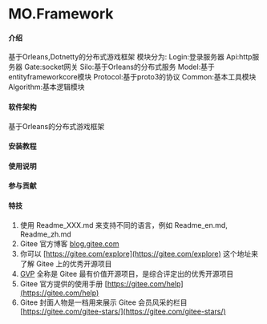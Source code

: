 # MO.Framework

#### 介绍
基于Orleans,Dotnetty的分布式游戏框架
模块分为:
Login:登录服务器
Api:http服务器
Gate:socket网关
Silo:基于Orleans的分布式服务
Model:基于entityframeworkcore模块
Protocol:基于proto3的协议
Common:基本工具模块
Algorithm:基本逻辑模块

#### 软件架构
基于Orleans的分布式游戏框架

#### 安装教程


#### 使用说明


#### 参与贡献



#### 特技

1.  使用 Readme\_XXX.md 来支持不同的语言，例如 Readme\_en.md, Readme\_zh.md
2.  Gitee 官方博客 [blog.gitee.com](https://blog.gitee.com)
3.  你可以 [https://gitee.com/explore](https://gitee.com/explore) 这个地址来了解 Gitee 上的优秀开源项目
4.  [GVP](https://gitee.com/gvp) 全称是 Gitee 最有价值开源项目，是综合评定出的优秀开源项目
5.  Gitee 官方提供的使用手册 [https://gitee.com/help](https://gitee.com/help)
6.  Gitee 封面人物是一档用来展示 Gitee 会员风采的栏目 [https://gitee.com/gitee-stars/](https://gitee.com/gitee-stars/)
